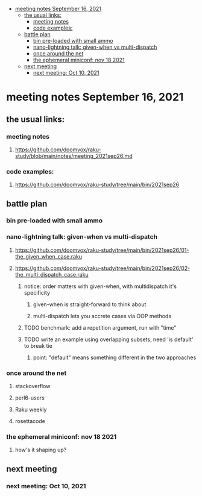 - [meeting notes September 16, 2021](#org3f013e8)
  - [the usual links:](#org5426c93)
    - [meeting notes](#orgd4086b4)
    - [code examples:](#org13b472f)
  - [battle plan](#org9e39cb7)
    - [bin pre-loaded with small ammo](#orgc379348)
    - [nano-lightning talk: given-when vs multi-dispatch](#orge0e52aa)
    - [once around the net](#org79f796a)
    - [the ephemeral miniconf: nov 18 2021](#orgac7c8fb)
  - [next meeting](#orgb3673c0)
    - [next meeting: Oct 10, 2021](#org9670d44)


<a id="org3f013e8"></a>

# meeting notes September 16, 2021


<a id="org5426c93"></a>

## the usual links:


<a id="orgd4086b4"></a>

### meeting notes

1.  <https://github.com/doomvox/raku-study/blob/main/notes/meeting_2021sep26.md>


<a id="org13b472f"></a>

### code examples:

1.  <https://github.com/doomvox/raku-study/tree/main/bin/2021sep26>


<a id="org9e39cb7"></a>

## battle plan


<a id="orgc379348"></a>

### bin pre-loaded with small ammo


<a id="orge0e52aa"></a>

### nano-lightning talk: given-when vs multi-dispatch

1.  <https://github.com/doomvox/raku-study/tree/main/bin/2021sep26/01-the_given_when_case.raku>

2.  <https://github.com/doomvox/raku-study/tree/main/bin/2021sep26/02-the_multi_dispatch_case.raku>

    1.  notice: order matters with given-when, with multidispatch it's specificity
    
        1.  given-when is straight-forward to think about
        
        2.  multi-dispatch lets you accrete cases via OOP methods
    
    2.  TODO benchmark: add a repetition argument, run with "time"
    
    3.  TODO write an example using overlapping subsets, need 'is default' to break tie
    
        1.  point: "default" means something different in the two approaches


<a id="org79f796a"></a>

### once around the net

1.  stackoverflow

2.  perl6-users

3.  Raku weekly

4.  rosettacode


<a id="orgac7c8fb"></a>

### the ephemeral miniconf: nov 18 2021

1.  how's it shaping up?


<a id="orgb3673c0"></a>

## next meeting


<a id="org9670d44"></a>

### next meeting: Oct 10, 2021

